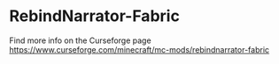 # RebindNarrator-Fabric

Find more info on the Curseforge page
https://www.curseforge.com/minecraft/mc-mods/rebindnarrator-fabric
